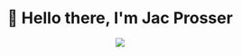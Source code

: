 
<div align="center">
  <h1>👋 Hello there, I'm Jac Prosser</h1>

  <img align="center" src="https://github-readme-stats.vercel.app/api?username=JacProsser&show_icons=true&hide_border=true&count_private=true&theme=dark&custom_title="/>
  
</div>
